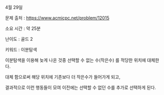 4월 29일

문제 출처 : https://www.acmicpc.net/problem/12015

소요 시간 : 약 25분

난이도 : 골드 2

키워드 : 이분탐색

이분탐색을 이용해 늦게 나온 것중 선택할 수 없는 수(작은수) 를 적당한 위치에 대체한다.

대체 함으로써 해당 위치에 기존보다 더 작은수가 들어가게 되고,

결과적으로 이런 행동들이 모여 이전에는 선택할 수 없던 수를 추가로 선택하게 된다.